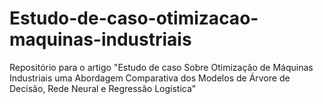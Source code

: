 # Estudo-de-caso-otimizacao-maquinas-industriais
Repositório para o artigo "Estudo de caso Sobre Otimização de Máquinas Industriais uma Abordagem Comparativa dos Modelos de Árvore de Decisão, Rede Neural e Regressão Logística"
